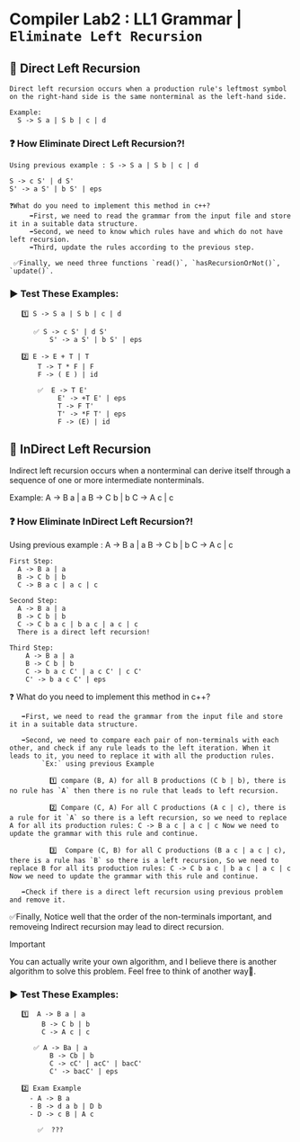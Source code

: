 # Compiler Lab2 : LL1 Grammar | `Eliminate Left Recursion`

## :repeat: Direct Left Recursion

    Direct left recursion occurs when a production rule's leftmost symbol on the right-hand side is the same nonterminal as the left-hand side.

    Example:
      S -> S a | S b | c | d
   ### ❓ How Eliminate Direct Left Recursion?!

    Using previous example : S -> S a | S b | c | d

    S -> c S' | d S'
    S' -> a S' | b S' | eps

    ❓What do you need to implement this method in c++?
         ➡️First, we need to read the grammar from the input file and store it in a suitable data structure.
         ➡️Second, we need to know which rules have and which do not have left recursion.
         ➡️Third, update the rules according to the previous step.

     ✅Finally, we need three functions `read()`, `hasRecursionOrNot()`, `update()`.

   ### ▶️ Test These Examples:
  
       1️⃣ S -> S a | S b | c | d
       
          ✅ S -> c S' | d S'
              S' -> a S' | b S' | eps

       2️⃣ E -> E + T | T
           T -> T * F | F
           F -> ( E ) | id 

           ✅  E -> T E'
                E' -> +T E' | eps
                T -> F T'
                T' -> *F T' | eps
                F -> (E) | id

## :repeat: InDirect Left Recursion

  Indirect left recursion occurs when a nonterminal can derive itself through a sequence of one or more intermediate nonterminals.

  Example:
    A -> B a | a
    B -> C b | b
    C -> A c | c
### ❓ How Eliminate InDirect Left Recursion?!

  Using previous example : 
    A -> B a | a
    B -> C b | b
    C -> A c | c

    First Step:
      A -> B a | a
      B -> C b | b
      C -> B a c | a c | c
      
    Second Step:
      A -> B a | a
      B -> C b | b
      C -> C b a c | b a c | a c | c
      There is a direct left recursion!

    Third Step:
        A -> B a | a
        B -> C b | b
        C -> b a c C' | a c C' | c C'
        C' -> b a c C' | eps
        
  ❓ What do you need to implement this method in c++?
  
       ➡️First, we need to read the grammar from the input file and store it in a suitable data structure.
       
       ➡️Second, we need to compare each pair of non-terminals with each other, and check if any rule leads to the left iteration. When it leads to it, you need to replace it with all the production rules.
            `Ex:` using previous Example
            
              1️⃣ compare (B, A) for all B productions (C b | b), there is no rule has `A` then there is no rule that leads to left recursion.
              
              2️⃣ Compare (C, A) For all C productions (A c | c), there is a rule for it `A` so there is a left recursion, so we need to replace A for all its production rules: C -> B a c | a c | c Now we need to update the grammar with this rule and continue.
    
              3️⃣  Compare (C, B) for all C productions (B a c | a c | c), there is a rule has `B` so there is a left recursion, So we need to replace B for all its production rules: C -> C b a c | b a c | a c | c Now we need to update the grammar with this rule and continue.
    
       ➡️Check if there is a direct left recursion using previous problem and remove it.

   ✅Finally, Notice well that the order of the non-terminals important, and removeing Indirect recursion may lead to direct recursion.

   >[!IMPORTANT]
   > You can actually write your own algorithm, and I believe there is another algorithm to solve this problem. Feel free to think of another way💪.

### ▶️ Test These Examples:

       1️⃣  A -> B a | a
            B -> C b | b
            C -> A c | c
       
          ✅ A -> Ba | a
              B -> Cb | b
              C -> cC' | acC' | bacC'
              C' -> bacC' | eps
  
       2️⃣ Exam Example 
         - A -> B a
         - B -> d a b | D b
         - D -> c B | A c
  
           ✅  ???
       
